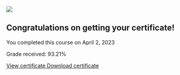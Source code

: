 <div>
	<div>
		<img src="https://coursera-certificate-images.s3.amazonaws.com/8L9UQCQHP34C"/>
	</div>
	<div>
		<div>
			<h2>
				Congratulations on getting your certificate!
			</h2>
		</div>
		<p>
			You completed this course on April 2, 2023
		</p>
		<p>
			Grade received: 93.21%
		</p>
		<div>
			<div>
				<a href="https://www.coursera.org/account/accomplishments/verify/8L9UQCQHP34C">
					View certificate
				</a>
				<a href="https://www.coursera.org/account/accomplishments/certificate/8L9UQCQHP34C">
					Download certificate
				</a>
			</div>
		</div>
	</div>
</div>
